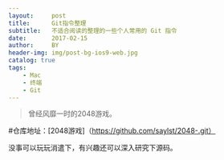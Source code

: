 ```yaml
---
layout:     post
title:      Git指令整理
subtitle:   不适合阅读的整理的一些个人常用的 Git 指令
date:       2017-02-15
author:     BY
header-img: img/post-bg-ios9-web.jpg
catalog: true
tags:
    - Mac
    - 终端
    - Git
---
```


>曾经风靡一时的2048游戏。

#仓库地址：[2048游戏]（https://github.com/saylst/2048-.git）

没事可以玩玩消遣下，有兴趣还可以深入研究下源码。
